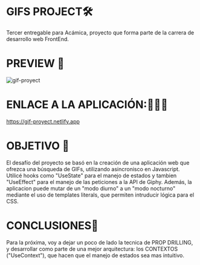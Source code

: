 # GIFS  PROJECT🛠
 Tercer entregable para Acámica, proyecto que forma parte de la carrera de desarrollo web FrontEnd.

# PREVIEW 👀

![gif-proyect](https://user-images.githubusercontent.com/83677143/133338833-e3148361-3259-42a2-a31c-929134ae5f93.gif)



# ENLACE A LA APLICACIÓN:👨🏽‍💻

https://gif-proyect.netlify.app


# OBJETIVO 🏅

 El desafío del proyecto se basó en la creación de una aplicación web que ofrezca una búsqueda de GIFs, utilizando asincronisco en Javascript. Utilicé hooks como "UseState" para el manejo de estados y tambien "UseEffect" para el manejo de las peticiones a la API de Giphy.
Además, la aplicacion puede mutar de un "modo diurno" a un "modo nocturno" mediante el uso de templates literals, que permiten intruducir lógica para el CSS.

# CONCLUSIONES🤔

Para la próxima, voy a dejar un poco de lado la tecnica de PROP DRILLING, y desarrollar como parte de una mejor arquitectura: los CONTEXTOS ("UseContext"), que hacen que el manejo de estados sea mas intuitivo.







